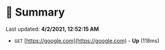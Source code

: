 # 📖 Summary
Last updated: **4/2/2021, 12:52:15 AM**

- `GET` [https://google.com](https://google.com) - **Up** (118ms)
